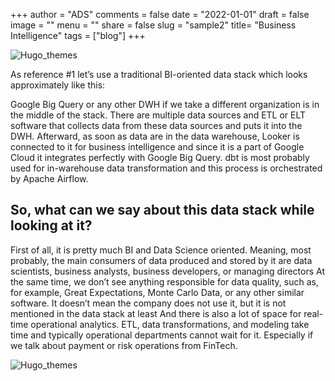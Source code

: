 +++
author = "ADS"
comments = false
date = "2022-01-01"
draft = false
image = ""
menu = ""
share = false
slug = "sample2"
title= "Business Intelligence"
tags = ["blog"]
+++

![Hugo_themes](/blog/images/vis.png)

As reference #1 let’s use a traditional BI-oriented data stack which looks approximately like this:

Google Big Query or any other DWH if we take a different organization is in the middle of the stack. There are multiple data sources and ETL or ELT software that collects data from these data sources and puts it into the DWH. 
Afterward, as soon as data are in the data warehouse, Looker is connected to it for business intelligence and since it is a part of Google Cloud it integrates perfectly with Google Big Query.
dbt is most probably used for in-warehouse data transformation and this process is orchestrated by Apache Airflow.

## So, what can we say about this data stack while looking at it?

First of all, it is pretty much BI and Data Science oriented. Meaning, most probably, the main consumers of data produced and stored by it are data scientists, business analysts, business developers, or managing directors
At the same time, we don’t see anything responsible for data quality, such as, for example, Great Expectations, Monte Carlo Data, or any other similar software. It doesn’t mean the company does not use it, but it is not mentioned in the data stack at least
And there is also a lot of space for real-time operational analytics. ETL, data transformations, and modeling take time and typically operational departments cannot wait for it. Especially if we talk about payment or risk operations from FinTech.


![Hugo_themes](/blog/images/vis_bigquery.png)